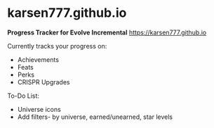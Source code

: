 # karsen777.github.io
**Progress Tracker for Evolve Incremental**
<https://karsen777.github.io>

Currently tracks your progress on:
+ Achievements
+ Feats
+ Perks
+ CRISPR Upgrades

To-Do List:
+ Universe icons
+ Add filters- by universe, earned/unearned, star levels
